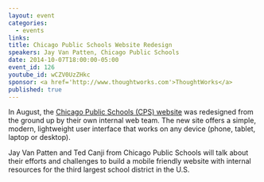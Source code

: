 ```yaml
---
layout: event
categories: 
  - events
links:
title: Chicago Public Schools Website Redesign
speakers: Jay Van Patten, Chicago Public Schools
date: 2014-10-07T18:00:00-05:00
event_id: 126
youtube_id: wCZV0UzZHkc
sponsor: <a href='http://www.thoughtworks.com'>ThoughtWorks</a>
published: true
---
```


In August, the [Chicago Public Schools (CPS) website](http://www.cps.edu/) was redesigned from the ground up by their own internal web team. The new site offers a simple, modern, lightweight user interface that works on any device (phone, tablet, laptop or desktop). 

Jay Van Patten and Ted Canji from Chicago Public Schools will talk about their efforts and challenges to build a mobile friendly website with internal resources for the third largest school district in the U.S.  